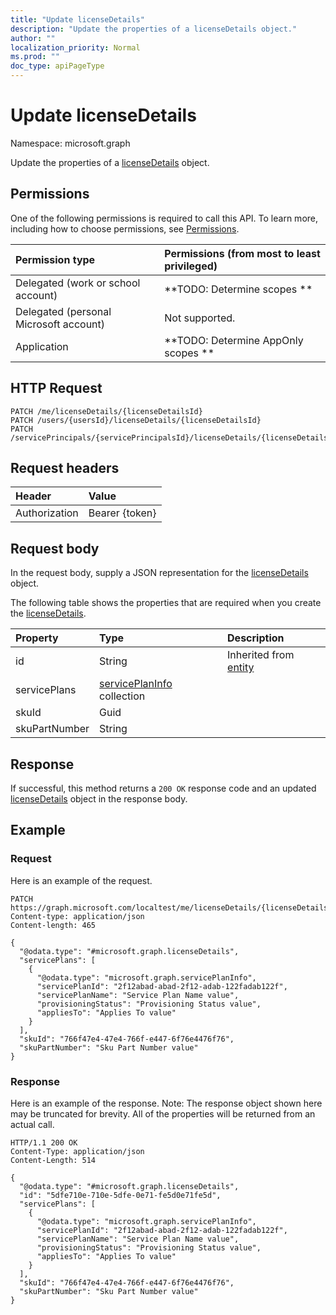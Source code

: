 ```yaml
---
title: "Update licenseDetails"
description: "Update the properties of a licenseDetails object."
author: ""
localization_priority: Normal
ms.prod: ""
doc_type: apiPageType
---
```


# Update licenseDetails

Namespace: microsoft.graph

Update the properties of a [licenseDetails](../resources/licensedetails.md) object.

## Permissions
One of the following permissions is required to call this API. To learn more, including how to choose permissions, see [Permissions](/concepts/permissions-reference.md).

|Permission type|Permissions (from most to least privileged)|
|:---|:---|
|Delegated (work or school account)|**TODO: Determine scopes **|
|Delegated (personal Microsoft account)|Not supported.|
|Application|**TODO: Determine AppOnly scopes **|

## HTTP Request
<!-- {
  "blockType": "ignored"
}
-->
``` http
PATCH /me/licenseDetails/{licenseDetailsId}
PATCH /users/{usersId}/licenseDetails/{licenseDetailsId}
PATCH /servicePrincipals/{servicePrincipalsId}/licenseDetails/{licenseDetailsId}
```

## Request headers
|Header|Value|
|:---|:---|
|Authorization|Bearer {token}|

## Request body
In the request body, supply a JSON representation for the [licenseDetails](../resources/licensedetails.md) object.

The following table shows the properties that are required when you create the [licenseDetails](../resources/licensedetails.md).

|Property|Type|Description|
|:---|:---|:---|
|id|String| Inherited from [entity](../resources/entity.md)|
|servicePlans|[servicePlanInfo](../resources/serviceplaninfo.md) collection||
|skuId|Guid||
|skuPartNumber|String||



## Response
If successful, this method returns a `200 OK` response code and an updated [licenseDetails](../resources/licensedetails.md) object in the response body.

## Example

### Request
Here is an example of the request.
<!-- {
  "blockType": "request",
  "name": "update_licensedetails"
}
-->
``` http
PATCH https://graph.microsoft.com/localtest/me/licenseDetails/{licenseDetailsId}
Content-type: application/json
Content-length: 465

{
  "@odata.type": "#microsoft.graph.licenseDetails",
  "servicePlans": [
    {
      "@odata.type": "microsoft.graph.servicePlanInfo",
      "servicePlanId": "2f12abad-abad-2f12-adab-122fadab122f",
      "servicePlanName": "Service Plan Name value",
      "provisioningStatus": "Provisioning Status value",
      "appliesTo": "Applies To value"
    }
  ],
  "skuId": "766f47e4-47e4-766f-e447-6f76e4476f76",
  "skuPartNumber": "Sku Part Number value"
}
```

### Response
Here is an example of the response. Note: The response object shown here may be truncated for brevity. All of the properties will be returned from an actual call.
<!-- {
  "blockType": "response",
  "truncated": true
}
-->
``` http
HTTP/1.1 200 OK
Content-Type: application/json
Content-Length: 514

{
  "@odata.type": "#microsoft.graph.licenseDetails",
  "id": "5dfe710e-710e-5dfe-0e71-fe5d0e71fe5d",
  "servicePlans": [
    {
      "@odata.type": "microsoft.graph.servicePlanInfo",
      "servicePlanId": "2f12abad-abad-2f12-adab-122fadab122f",
      "servicePlanName": "Service Plan Name value",
      "provisioningStatus": "Provisioning Status value",
      "appliesTo": "Applies To value"
    }
  ],
  "skuId": "766f47e4-47e4-766f-e447-6f76e4476f76",
  "skuPartNumber": "Sku Part Number value"
}
```

